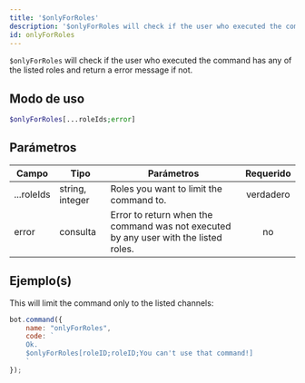```yaml
---
title: '$onlyForRoles'
description: '$onlyForRoles will check if the user who executed the command has any of the listed roles and return a error message if not.'
id: onlyForRoles
---
```


`$onlyForRoles` will check if the user who executed the command has any of the listed roles and return a error message if not.

## Modo de uso

```php
$onlyForRoles[...roleIds;error]
```

## Parámetros

| Campo      | Tipo            | Parámetros                                                                           | Requerido |
| ---------- | --------------- | ------------------------------------------------------------------------------------ |:---------:|
| ...roleIds | string, integer | Roles you want to limit the command to.                                              | verdadero |
| error      | consulta        | Error to return when the command was not executed by any user with the listed roles. |    no     |

## Ejemplo(s)

This will limit the command only to the listed channels:

```javascript
bot.command({
    name: "onlyForRoles",
    code: `
    Ok.
    $onlyForRoles[roleID;roleID;You can't use that command!]
    `
});
```